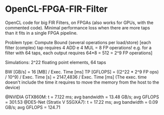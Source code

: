 # OpenCL-FPGA-FIR-Filter
OpenCL code for big FIR Filters, on FPGAs (also works for GPUs, with the commented code).
Minimal performance loss when there are more taps than it fits in a single FPGA pipeline.


Problem type: Compute Bound (several operations per load/store)
                [each filter (complex) tap requires 4 ADD e 4 MUL = 8 FP operations!
                 e.g. for a filter with 64 taps, each output requires 64*8 = 512 = 2^9 FP operations]


                 
                 
                 
Simulations: 2^22 floating point elements, 64 taps

BW [GB/s] =  16 [MB] / Exec. Time [ms]
TP [GFLOPS] =  ((2^22 * 2^9 FP ops) / 10^9) /  Exec. Time [s] =  2147,4836 / Exec. Time [ms]
(The exec. time doesn't include the time it requires to move the memory from the host to the device)
                 
@NVIDIA GTX860M:                t = 7.122 ms;  avg bandwidth = 13.48 GB/s;   avg GFLOPS = 301.53
@DE5-Net (Stratix V 5SGXA7):    t = 17.22 ms;  avg bandwidth = 0.09  GB/s;   avg GFLOPS = 124.71